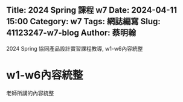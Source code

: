 Title: 2024 Spring 課程 w7
Date: 2024-04-11 15:00
Category: w7
Tags: 網誌編寫
Slug: 41123247-w7-blog
Author: 蔡明翰
---

2024 Spring 協同產品設計實習課程教導, w1-w6內容統整

<!-- PELICAN_END_SUMMARY -->

# w1-w6內容統整
老師所講的內容統整